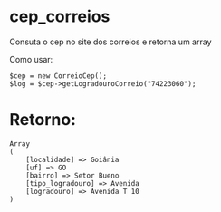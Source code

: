 # cep_correios
Consuta o cep no site dos correios e retorna um array

Como usar:
```
$cep = new CorreioCep();
$log = $cep->getLogradouroCorreio("74223060");
```

# Retorno:

```
Array
(
    [localidade] => Goiânia
    [uf] => GO
    [bairro] => Setor Bueno 
    [tipo_logradouro] => Avenida
    [logradouro] => Avenida T 10 
)


```
